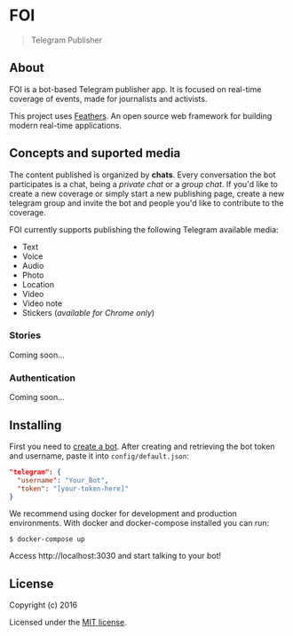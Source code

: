 # FOI

> Telegram Publisher

## About

FOI is a bot-based Telegram publisher app. It is focused on real-time coverage of events, made for journalists and activists.

This project uses [Feathers](http://feathersjs.com). An open source web framework for building modern real-time applications.

## Concepts and suported media

The content published is organized by **chats**. Every conversation the bot participates is a chat, being a *private chat* or a *group chat*. If you'd like to create a new coverage or simply start a new publishing page, create a new telegram group and invite the bot and people you'd like to contribute to the coverage.

FOI currently supports publishing the following Telegram available media:

 - Text
 - Voice
 - Audio
 - Photo
 - Location
 - Video
 - Video note
 - Stickers (*available for Chrome only*)

### Stories

Coming soon...

### Authentication

Coming soon...

## Installing

First you need to [create a bot](https://telegram.me/botfather). After creating and retrieving the bot token and username, paste it into `config/default.json`:

```json
"telegram": {
  "username": "Your_Bot",
  "token": "[your-token-here]"
}
```

We recommend using docker for development and production environments. With docker and docker-compose installed you can run:

```
$ docker-compose up
```

Access http://localhost:3030 and start talking to your bot!

## License

Copyright (c) 2016

Licensed under the [MIT license](LICENSE).
